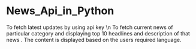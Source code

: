# News_Api_in_Python
To fetch latest updates by using api key
\n
To fetch current news of particular category and displaying top 10 headlines and description of that news .
The content is displayed based on the users required language.
